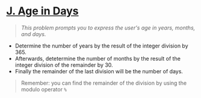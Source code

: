 # [J. Age in Days](https://codeforces.com/group/6uhngucRCe/contest/429334/problem/J)
> *This problem prompts you to express the user's age in years, months, and days.*

+ Determine the number of years by the result of the integer division by 365.
+ Afterwards, detetermine the number of months by the result of the integer division of the remainder by 30.
+ Finally the remainder of the last division will be the number of days.
> Remember: you can find the remainder of the division by using the modulo operator ```%```
